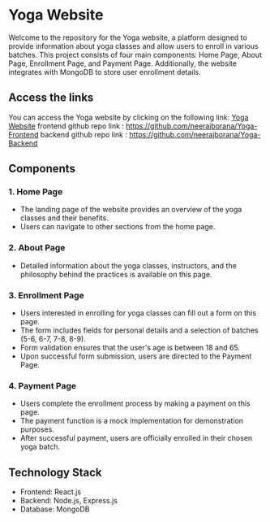 
# Yoga Website

Welcome to the repository for the Yoga website, a platform designed to provide information about yoga classes and allow users to enroll in various batches. This project consists of four main components: Home Page, About Page, Enrollment Page, and Payment Page. Additionally, the website integrates with MongoDB to store user enrollment details.
## Access the links

You can access the Yoga website by clicking on the following link: [Yoga Website](https://yoga-frontend-uwe2.onrender.com)
frontend github repo link : https://github.com/neerajborana/Yoga-Frontend
backend github repo link : https://github.com/neerajborana/Yoga-Backend

## Components

### 1. Home Page
- The landing page of the website provides an overview of the yoga classes and their benefits.
- Users can navigate to other sections from the home page.

### 2. About Page
- Detailed information about the yoga classes, instructors, and the philosophy behind the practices is available on this page.

### 3. Enrollment Page
- Users interested in enrolling for yoga classes can fill out a form on this page.
- The form includes fields for personal details and a selection of batches (5-6, 6-7, 7-8, 8-9).
- Form validation ensures that the user's age is between 18 and 65.
- Upon successful form submission, users are directed to the Payment Page.

### 4. Payment Page
- Users complete the enrollment process by making a payment on this page.
- The payment function is a mock implementation for demonstration purposes.
- After successful payment, users are officially enrolled in their chosen yoga batch.

## Technology Stack

- Frontend: React.js
- Backend: Node.js, Express.js
- Database: MongoDB



